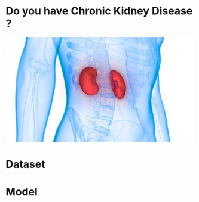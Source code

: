 # Do you have Chronic Kidney Disease ?
![Header-Image](Images/kidney-anatomy.jpg)

# Dataset
# Model

